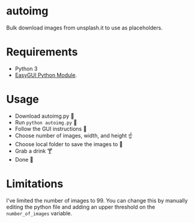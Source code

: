# autoimg
Bulk download images from unsplash.it to use as placeholders.

# Requirements
* Python 3
* [EasyGUI Python Module](http://easygui.sourceforge.net/). 

# Usage
* Download autoimg.py :floppy_disk:
* Run `python autoimg.py` :floppy_disk:
* Follow the GUI instructions :blue_book:
* Choose number of images, width, and height :point_up:
* Choose local folder to save the images to :open_file_folder:
* Grab a drink :cocktail:
* Done :tada:

# Limitations
I've limited the number of images to 99. You can change this by manually editing the python file and adding an upper threshold on 
the `number_of_images` variable.
